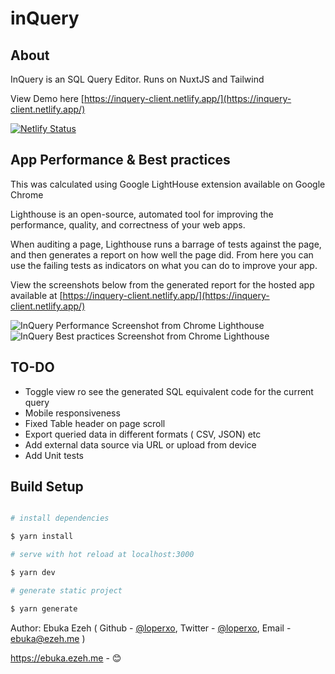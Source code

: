 # inQuery

## About

InQuery is an SQL Query Editor. Runs on NuxtJS and Tailwind

View Demo here [https://inquery-client.netlify.app/](https://inquery-client.netlify.app/)

[![Netlify Status](https://api.netlify.com/api/v1/badges/130ae165-dbf7-464d-8deb-ab59309e81bf/deploy-status)](https://app.netlify.com/sites/inquery-client/deploys)

## App Performance & Best practices

This was calculated using Google LightHouse extension available on Google Chrome

Lighthouse is an open-source, automated tool for improving the performance, quality, and correctness of your web apps.

When auditing a page, Lighthouse runs a barrage of tests against the page, and then generates a report on how well the page did. From here you can use the failing tests as indicators on what you can do to improve your app.

View the screenshots below from the generated report for the hosted app available at [https://inquery-client.netlify.app/](https://inquery-client.netlify.app/)

![InQuery Performance Screenshot from Chrome Lighthouse](https://i.imgur.com/gNuT8oz.png)
![InQuery Best practices Screenshot from Chrome Lighthouse](https://i.imgur.com/I41wVW9.png)

## TO-DO

- Toggle view ro see the generated SQL equivalent code for the current query
- Mobile responsiveness
- Fixed Table header on page scroll
- Export queried data in different formats ( CSV, JSON) etc
- Add external data source via URL or upload from device
- Add Unit tests

## Build Setup

```bash

# install dependencies

$ yarn install

# serve with hot reload at localhost:3000

$ yarn dev

# generate static project

$ yarn generate

```

Author: Ebuka Ezeh ( Github - [@loperxo](https://github.com/loperxo), Twitter - [@loperxo](https://github.com/loperxo), Email - [ebuka@ezeh.me](mailto:ebuka@ezeh.me) )

https://ebuka.ezeh.me - 😊
